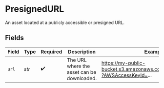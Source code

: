 # PresignedURL

An asset located at a publicly accessible or presigned URL.


## Fields

| Field                                                                         | Type                                                                          | Required                                                                      | Description                                                                   | Example                                                                       |
| ----------------------------------------------------------------------------- | ----------------------------------------------------------------------------- | ----------------------------------------------------------------------------- | ----------------------------------------------------------------------------- | ----------------------------------------------------------------------------- |
| `url`                                                                         | *str*                                                                         | :heavy_check_mark:                                                            | The URL where the asset can be downloaded.                                    | https://my-public-bucket.s3.amazonaws.com/assets/image.jpg?AWSAccessKeyId=... |